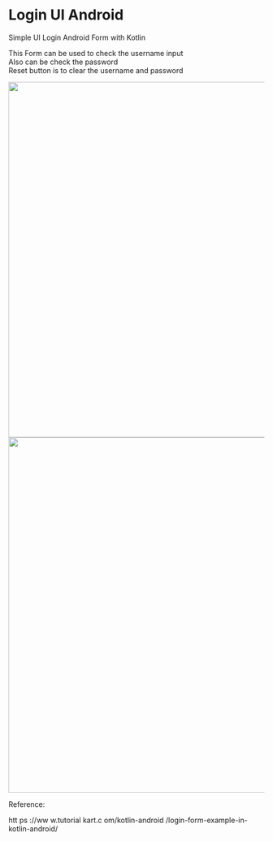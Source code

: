 # Login UI Android

Simple UI Login Android Form with Kotlin

This Form can be used to check the username input
<br>
Also can be check the password
<br>
Reset button is to clear the username and password

<div class="row">
  <div class="column">
    <img src="Screenshot_1561882486" height="700">
  </div>
  <div class="column">
    <img src="Screenshot_1561878873_Resize.png" height="700">
  </div>
</div>

Reference:

htt ps ://ww w.tutorial kart.c om/kotlin-android /login-form-example-in- kotlin-android/

